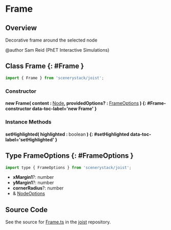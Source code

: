 # Frame

## Overview

Decorative frame around the selected node

@author Sam Reid (PhET Interactive Simulations)

## Class Frame {: #Frame }


```js
import { Frame } from 'scenerystack/joist';
```
### Constructor

#### new Frame( content : <span style="font-weight: 400;">[Node](../scenery/Node.md)</span>, providedOptions? : <span style="font-weight: 400;">[FrameOptions](../joist/Frame.md#FrameOptions)</span> ) {: #Frame-constructor data-toc-label='new Frame' }

### Instance Methods

#### setHighlighted( highlighted : <span style="font-weight: 400;"><span style="color: hsla(calc(var(--md-hue) + 180deg),80%,40%,1);">boolean</span></span> ) {: #setHighlighted data-toc-label='setHighlighted' }



## Type FrameOptions {: #FrameOptions }


```js
import type { FrameOptions } from 'scenerystack/joist';
```


- **xMargin1**?: <span style="color: hsla(calc(var(--md-hue) + 180deg),80%,40%,1);">number</span>
- **yMargin1**?: <span style="color: hsla(calc(var(--md-hue) + 180deg),80%,40%,1);">number</span>
- **cornerRadius**?: <span style="color: hsla(calc(var(--md-hue) + 180deg),80%,40%,1);">number</span>
- &amp; [NodeOptions](../scenery/Node.md#NodeOptions)




## Source Code

See the source for [Frame.ts](https://github.com/phetsims/joist/blob/main/js/Frame.ts) in the [joist](https://github.com/phetsims/joist) repository.

